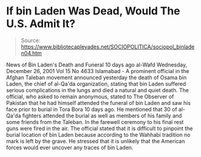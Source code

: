 # If bin Laden Was Dead, Would The U.S. Admit It?

> Source: https://www.bibliotecapleyades.net/SOCIOPOLITICA/sociopol_binladen04.htm

News of Bin Laden's Death and
Funeral 10 days ago
al-Wafd
Wednesday, December 26, 2001
Vol 15 No 4633
Islamabad -
A prominent official in the Afghan Taleban movement announced
yesterday the death of Osama bin Laden, the
chief
of al-Qa'da organization, stating that bin Laden suffered serious
complications in the lungs and died a natural and quiet death.
The official, who asked to remain
anonymous, stated to The Observer of Pakistan that he had
himself attended the funeral of bin Laden and saw his face prior
to burial in Tora Bora 10 days ago.
He mentioned that 30 of al-Qa'da
fighters attended the burial as well as members of his family
and some friends from the Taleban. In the farewell ceremony to
his final rest guns were fired in the air.
The official stated that it is
difficult to pinpoint the burial location of bin Laden because
according to the Wahhabi tradition no mark is left by the grave.
He stressed that it is unlikely that the American forces would
ever uncover any traces of bin Laden.
